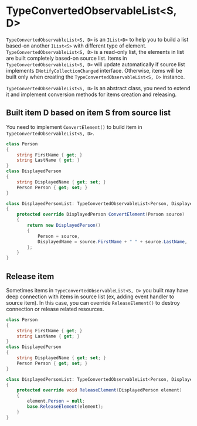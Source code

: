 ﻿# TypeConvertedObservableList&lt;S, D&gt;
```TypeConvertedObservableList<S, D>``` is an ```IList<D>``` to help you to build a list based-on another ```IList<S>``` with different type of element.
```TypeConvertedObservableList<S, D>``` is a read-only list, the elements in list are built completely based-on source list.
Items in ```TypeConvertedObservableList<S, D>``` will update automatically if source list implements ```INotifyCollectionChanged``` interface.
Otherwise, items will be built only when creating the ```TypeConvertedObservableList<S, D>``` instance.

```TypeConvertedObservableList<S, D>``` is an abstract class, you need to extend it and implement conversion methods for items creation and releasing.

## Built item D based on item S from source list
You need to implement ```ConvertElement()``` to build item in ```TypeConvertedObservableList<S, D>```.

```c#
class Person 
{
    string FirstName { get; }
    string LastName { get; }
}
class DisplayedPerson 
{
    string DisplayedName { get; set; }
    Person Person { get; set; }
}

class DisplayedPersonList: TypeConvertedObservableList<Person, DisplayedPerson>
{
    protected override DisplayedPerson ConvertElement(Person source)
    {
        return new DisplayedPerson()
        {
            Person = source,
            DisplayedName = source.FirstName + " " + source.LastName,
        };
    }
}
```

## Release item
Sometimes items in ```TypeConvertedObservableList<S, D>``` you built may have deep connection with items in source list (ex, adding event handler to source item). In this case, you can override ```ReleaseElement()``` to destroy connection or release related resources.

```c#
class Person 
{
    string FirstName { get; }
    string LastName { get; }
}
class DisplayedPerson 
{
    string DisplayedName { get; set; }
    Person Person { get; set; }
}

class DisplayedPersonList: TypeConvertedObservableList<Person, DisplayedPerson>
{
    protected override void ReleaseElement(DisplayedPerson element)
    {
        element.Person = null;
        base.ReleaseElement(element);
    }
}
```